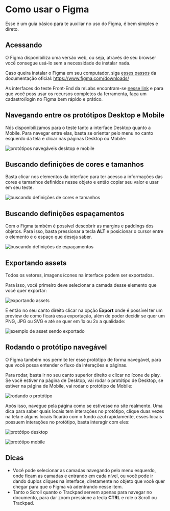 # Como usar o Figma

Esse é um guia básico para te auxiliar no uso do Figma, é bem simples e direto.

## Acessando

O Figma disponibiliza uma versão web, ou seja, através de seu browser você consegue usá-lo sem a necessidade de instalar nada.

Caso queira instalar o Figma em seu computador, siga [esses passos]() da documentação oficial: https://www.figma.com/downloads/

As interfaces do teste Front-End da mLabs encontram-se [nesse link](https://www.figma.com/file/JYNYnwyXKa0N3m7myjF8Y4/v1?node-id=0%3A1) e para que você poss usar os recursos completos da ferramenta, faça um cadastro/login no Figma bem rápido e prático.

## Navegando entre os protótipos Desktop e Mobile

Nós disponibilizamos para o teste tanto a interface Desktop quanto a Mobile. Para navegar entre elas, basta se orientar pelo menu no canto esquerdo da tela e clicar nas páginas Desktop ou Mobile:

![protótipos navegáveis desktop e mobile](./assets/figma-00.png)

## Buscando definições de cores e tamanhos

Basta clicar nos elementos da interface para ter acesso a informações das cores e tamanhos definidos nesse objeto e então copiar seu valor e usar em seu teste.

![buscando definições de cores e tamanhos](./assets/figma-01.png)

## Buscando definições espaçamentos

Com o Figma também é possível descobrir as margins e paddings dos objetos. Para isso, basta pressionar a tecla **ALT** e posicionar o cursor entre o elemento e o espaço que deseja saber.

![buscando definições de espaçamentos](./assets/figma-02.png)

## Exportando assets

Todos os vetores, imagens ícones na interface podem ser exportados.

Para isso, você primeiro deve selecionar a camada desse elemento que você quer exportar:

![exportando assets](./assets/figma-03.png)

E então no seu canto direito clicar na opção **Export** onde é possível ter um preview de como ficará essa exportação, além de poder decidir se quer um PNG, JPG ou SVG e até se quer em 1x ou 2x a qualidade:

![exemplo de asset sendo exportado](./assets/figma-04.png)

## Rodando o protótipo navegável

O Figma também nos permite ter esse protótipo de forma navegável, para que você possa entender o fluxo da interações e páginas.

Para rodar, basta ir no seu canto superior direito e clicar no ícone de play. Se você estiver na página de Desktop, vai rodar o protótipo de Desktop, se estiver na página de Mobile, vai rodar o protótipo de Mobile:

![rodando o protótipo](./assets/figma-05.png)

Após isso, navegue pela página como se estivesse no site realmente. Uma dica para saber quais locais tem interações no protótipo, clique duas vezes na tela e alguns locais ficarão com o fundo azul rapidamente, esses locais possuem interações no protótipo, basta interagir com eles:

![protótipo desktop](./assets/figma-06.png)

![protótipo mobile](./assets/figma-07.png)

## Dicas

- Você pode selecionar as camadas navegando pelo menu esquerdo, onde ficam as camadas e entrando em cada nível, ou você pode ir dando duplos cliques na interface, diretamente no objeto que você quer chegar para que o Figma vá adentrando nesse item.
- Tanto o Scroll quanto o Trackpad servem apenas para navegar no documento, para dar zoom pressione a tecla **CTRL** e role o Scroll ou Trackpad.